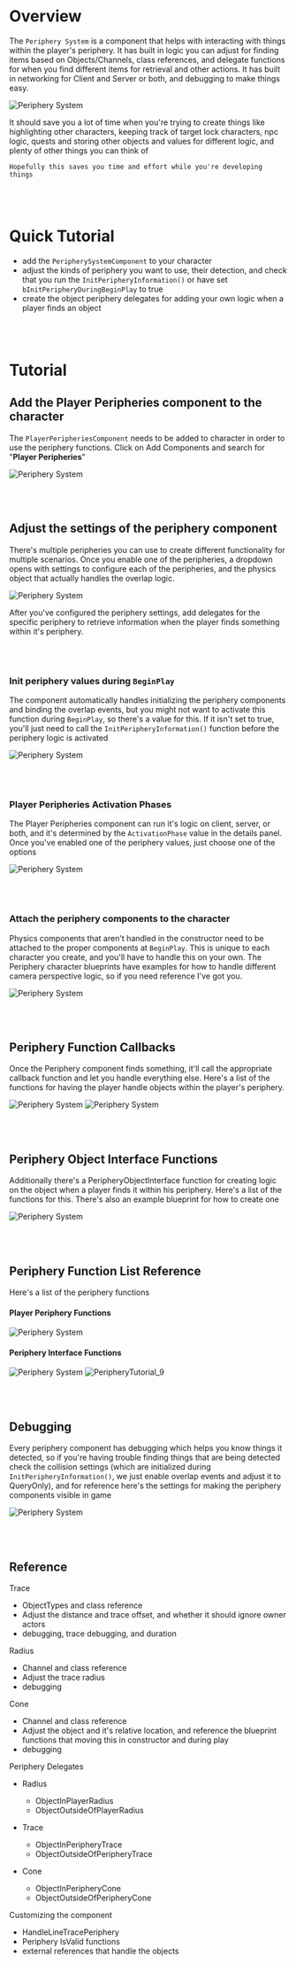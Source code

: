 # Overview

The `Periphery System` is a component that helps with interacting with things within the player's periphery. It has built in logic you can adjust for finding items based on Objects/Channels, class references, and delegate functions for when you find different items for retrieval and other actions. It has built in networking for Client and Server or both, and debugging to make things easy. 

![Periphery System](/images/PeripherySystemImage.png)

It should save you a lot of time when you're trying to create things like highlighting other characters, keeping track of target lock characters, npc logic, quests and storing other objects and values for different logic, and plenty of other things you can think of

`Hopefully this saves you time and effort while you're developing things`




<br><br/>
# Quick Tutorial

  - add the `PeripherySystemComponent` to your character
  - adjust the kinds of periphery you want to use, their detection, and check that you run the `InitPeripheryInformation()` or have set `bInitPeripheryDuringBeginPlay` to true
  - create the object periphery delegates for adding your own logic when a player finds an object




<br><br/>
# Tutorial 

## Add the Player Peripheries component to the character
The `PlayerPeripheriesComponent` needs to be added to character in order to use the periphery functions. Click on Add Components and search for "**Player Peripheries**"

![Periphery System](/images/PeripheryTutorial_1.png)



<br><br/>
## Adjust the settings of the periphery component
There's multiple peripheries you can use to create different functionality for multiple scenarios. Once you enable one of the peripheries, a dropdown opens with settings to configure each of the peripheries, and the physics object that actually handles the overlap logic.

![Periphery System](/images/PeripheryTutorial_2.png)

After you've configured the periphery settings, add delegates for the specific periphery to retrieve information when the player finds something within it's periphery.


<br><br/>
### Init periphery values during `BeginPlay`
The component automatically handles initializing the periphery components and binding the overlap events, but you might not want to activate this function during `BeginPlay`, so there's a value for this. If it isn't set to true, you'll just need to call the `InitPeripheryInformation()` function  before the periphery logic is activated

![Periphery System](/images/PeripheryTutorial_3.png)


<br><br/>
### Player Peripheries Activation Phases
The Player Peripheries component can run it's logic on client, server, or both, and it's determined by the `ActivationPhase` value in the details panel. Once you've enabled one of the periphery values, just choose one of the options

![Periphery System](/images/PeripheryTutorial_4.png)

<br><br/>
### Attach the periphery components to the character
Physics components that aren't handled in the constructor need to be attached to the proper components at `BeginPlay`. This is unique to each character you create, and you'll have to handle this on your own. The Periphery character blueprints have examples for how to handle different camera perspective logic, so if you need reference I've got you. 

![Periphery System](/images/PeripheryTutorial_5.png)




<br><br/>
## Periphery Function Callbacks
Once the Periphery component finds something, it'll call the appropriate callback function and let you handle everything else. Here's a list of the functions for having the player handle objects within the player's periphery.

![Periphery System](/images/PeripheryTutorial_7.png)
![Periphery System](/images/PeripheryTutorial_6.png)




<br><br/>
## Periphery Object Interface Functions
Additionally there's a PeripheryObjectInterface function for creating logic on the object when a player finds it within his periphery. Here's a list of the functions for this. There's also an example blueprint for how to create one

![Periphery System](/images/PeripheryTutorial_8.png)




<br><br/>
## Periphery Function List Reference
Here's a list of the periphery functions

#### Player Periphery Functions
![Periphery System](/images/PeripheryTutorial_6.png)


#### Periphery Interface Functions
![Periphery System](/images/PeripheryTutorial_9.png)
![PeripheryTutorial_9](https://github.com/user-attachments/assets/cc78ce1f-6689-47fc-a467-377ef890eabf)




<br><br/>
## Debugging
Every periphery component has debugging which helps you know things it detected, so if you're having trouble finding things that are being detected check the collision settings (which are initialized during `InitPeripheryInformation()`, we just enable overlap events and adjust it to QueryOnly), and for reference here's the settings for making the periphery components visible in game

![Periphery System](/images/PeripheryTutorial_10.png)





<br><br/>
## Reference

Trace
  - ObjectTypes and class reference
  - Adjust the distance and trace offset, and whether it should ignore owner actors
  - debugging, trace debugging, and duration

Radius
  - Channel and class reference
  - Adjust the trace radius
  - debugging

Cone
  - Channel and class reference
  - Adjust the object and it's relative location, and reference the blueprint functions that moving this in constructor and during play
  - debugging




Periphery Delegates
  - Radius
    - ObjectInPlayerRadius
    - ObjectOutsideOfPlayerRadius

  - Trace
    - ObjectInPeripheryTrace
    - ObjectOutsideOfPeripheryTrace

  - Cone 
    - ObjectInPeripheryCone
    - ObjectOutsideOfPeripheryCone




Customizing the component
  - HandleLineTracePeriphery
  - Periphery IsValid functions
  - external references that handle the objects

